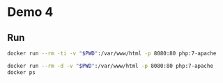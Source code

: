 # Demo 4

## Run
```sh
docker run --rm -ti -v "$PWD":/var/www/html -p 8080:80 php:7-apache
```

```sh
docker run --rm -d -v "$PWD":/var/www/html -p 8080:80 php:7-apache
docker ps
```
